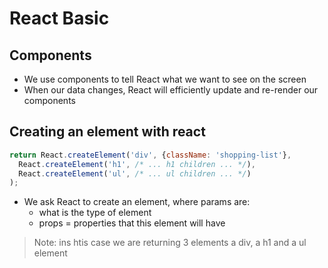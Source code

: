 # React Basic

## Components
* We use components to tell React what we want to see on the screen
* When our data changes, React will efficiently update and re-render our components


## Creating an element with react
```javascript
return React.createElement('div', {className: 'shopping-list'},
  React.createElement('h1', /* ... h1 children ... */),
  React.createElement('ul', /* ... ul children ... */)
);
```
* We ask React to create an element, where params are:
  * what is the type of element
  * props = properties that this element will have
> Note:  ins htis case we are returning 3 elements a div, a h1 and a ul element
>
>  